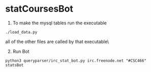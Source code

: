 # statCoursesBot
1. To make the mysql tables run the executable 
```
./load_data.py
```
all of the other files are called by that executable\

2. Run Bot
```
python3 queryparser/irc_stat_bot.py irc.freenode.net "#CSC466" statsBot
```
